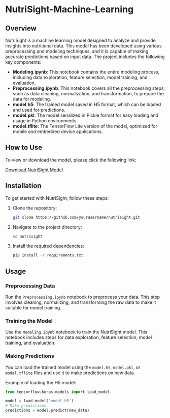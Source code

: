 # NutriSight-Machine-Learning

## Overview

NutriSight is a machine learning model designed to analyze and provide insights into nutritional data. This model has been developed using various preprocessing and modeling techniques, and it is capable of making accurate predictions based on input data. The project includes the following key components:

- **Modeling.ipynb**: This notebook contains the entire modeling process, including data exploration, feature selection, model training, and evaluation.
- **Preprocessing.ipynb**: This notebook covers all the preprocessing steps, such as data cleaning, normalization, and transformation, to prepare the data for modeling.
- **model.h5**: The trained model saved in H5 format, which can be loaded and used for predictions.
- **model.pkl**: The model serialized in Pickle format for easy loading and usage in Python environments.
- **model.tflite**: The TensorFlow Lite version of the model, optimized for mobile and embedded device applications.

## How to Use

To view or download the model, please click the following link:

[Download NutriSight Model](your_google_drive_link_here)

## Installation

To get started with NutriSight, follow these steps:

1. Clone the repository:
    ```sh
    git clone https://github.com/yourusername/nutrisight.git
    ```

2. Navigate to the project directory:
    ```sh
    cd nutrisight
    ```

3. Install the required dependencies:
    ```sh
    pip install -r requirements.txt
    ```

## Usage

### Preprocessing Data

Run the `Preprocessing.ipynb` notebook to preprocess your data. This step involves cleaning, normalizing, and transforming the raw data to make it suitable for model training.

### Training the Model

Use the `Modeling.ipynb` notebook to train the NutriSight model. This notebook includes steps for data exploration, feature selection, model training, and evaluation.

### Making Predictions

You can load the trained model using the `model.h5`, `model.pkl`, or `model.tflite` files and use it to make predictions on new data.

Example of loading the H5 model:

```python
from tensorflow.keras.models import load_model

model = load_model('model.h5')
# Make predictions
predictions = model.predict(new_data)
